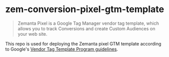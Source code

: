 # zem-conversion-pixel-gtm-template

> Zemanta Pixel is a Google Tag Manager vendor tag template, which allows you to track Conversions and create Custom Audiences on your web site.

This repo is used for deploying the Zemanta pixel GTM template according to Google's [Vendor Tag Template Program guidelines](https://github.com/gtm-vendor-templates/example-template). 